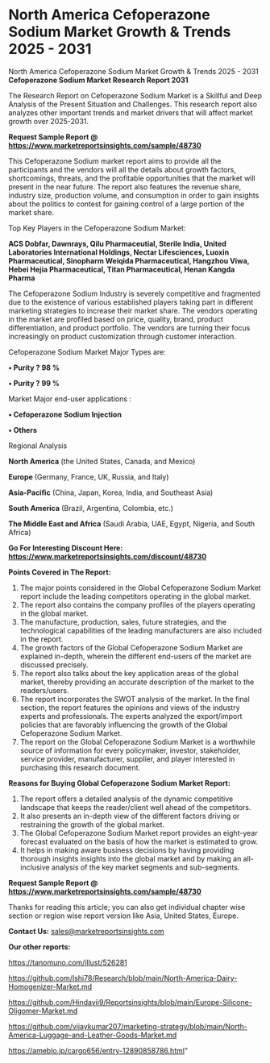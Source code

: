 # North America Cefoperazone Sodium Market Growth & Trends 2025 - 2031
North America Cefoperazone Sodium Market Growth & Trends 2025 - 2031
<strong>Cefoperazone Sodium Market Research Report 2031</strong>

The Research Report on Cefoperazone Sodium Market is a Skillful and Deep Analysis of the Present Situation and Challenges. This research report also analyzes other important trends and market drivers that will affect market growth over 2025-2031.

<strong>Request Sample Report @ <a href=https://www.marketreportsinsights.com/sample/48730>https://www.marketreportsinsights.com/sample/48730</a></strong>

This Cefoperazone Sodium market report aims to provide all the participants and the vendors will all the details about growth factors, shortcomings, threats, and the profitable opportunities that the market will present in the near future. The report also features the revenue share, industry size, production volume, and consumption in order to gain insights about the politics to contest for gaining control of a large portion of the market share.

Top Key Players in the Cefoperazone Sodium Market:

<strong>ACS Dobfar, Dawnrays, Qilu Pharmaceutial, Sterile India, United Laboratories International Holdings, Nectar Lifesciences, Luoxin Pharmaceutical, Sinopharm Weiqida Pharmaceutical, Hangzhou Viwa, Hebei Hejia Pharmaceutical, Titan Pharmaceutical, Henan Kangda Pharma</strong>

The Cefoperazone Sodium Industry is severely competitive and fragmented due to the existence of various established players taking part in different marketing strategies to increase their market share. The vendors operating in the market are profiled based on price, quality, brand, product differentiation, and product portfolio. The vendors are turning their focus increasingly on product customization through customer interaction.

Cefoperazone Sodium Market Major Types are:

<strong>•  Purity ? 98 %

•  Purity ? 99 %</strong>

Market Major end-user applications :

<strong>•  Cefoperazone Sodium Injection

•  Others</strong>

Regional Analysis

</u><strong><b>North America</b></strong> (the United States, Canada, and Mexico)

<strong><b>Europe </b></strong>(Germany, France, UK, Russia, and Italy)

<strong><b>Asia-Pacific</b></strong> (China, Japan, Korea, India, and Southeast Asia)

<strong><b>South America</b></strong> (Brazil, Argentina, Colombia, etc.)

<strong><b>The Middle East and Africa</b></strong> (Saudi Arabia, UAE, Egypt, Nigeria, and South Africa)

<strong>Go For Interesting Discount Here: <a href=https://www.marketreportsinsights.com/discount/48730>https://www.marketreportsinsights.com/discount/48730</a></strong>

<strong>Points Covered in The Report:</strong>
<ol>
  <li>The major points considered in the Global Cefoperazone Sodium Market report include the leading competitors operating in the global market.</li>
  <li>The report also contains the company profiles of the players operating in the global market.</li>
  <li>The manufacture, production, sales, future strategies, and the technological capabilities of the leading manufacturers are also included in the report.</li>
  <li>The growth factors of the Global Cefoperazone Sodium Market are explained in-depth, wherein the different end-users of the market are discussed precisely.</li>
  <li>The report also talks about the key application areas of the global market, thereby providing an accurate description of the market to the readers/users.</li>
  <li>The report incorporates the SWOT analysis of the market. In the final section, the report features the opinions and views of the industry experts and professionals. The experts analyzed the export/import policies that are favorably influencing the growth of the Global Cefoperazone Sodium Market.</li>
  <li>The report on the Global Cefoperazone Sodium Market is a worthwhile source of information for every policymaker, investor, stakeholder, service provider, manufacturer, supplier, and player interested in purchasing this research document.</li>
</ol>
<strong>Reasons for Buying Global Cefoperazone Sodium Market Report:</strong>

<ol>
  <li>The report offers a detailed analysis of the dynamic competitive landscape that keeps the reader/client well ahead of the competitors.</li>
  <li>It also presents an in-depth view of the different factors driving or restraining the growth of the global market.</li>
  <li>The Global Cefoperazone Sodium Market report provides an eight-year forecast evaluated on the basis of how the market is estimated to grow.</li>
  <li>It helps in making aware business decisions by having providing thorough insights insights into the global market and by making an all-inclusive analysis of the key market segments and sub-segments.</li>
</ol>
<strong>Request Sample Report @ <a href=https://www.marketreportsinsights.com/sample/48730>https://www.marketreportsinsights.com/sample/48730</a></strong>


Thanks for reading this article; you can also get individual chapter wise section or region wise report version like Asia, United States, Europe.

<strong>Contact Us:</strong>
sales@marketreportsinsights.com

<strong>Our other reports:</strong>

<a href=https://tanomuno.com/illust/526281>https://tanomuno.com/illust/526281</a>

<a href=https://github.com/Ishi78/Research/blob/main/North-America-Dairy-Homogenizer-Market.md>https://github.com/Ishi78/Research/blob/main/North-America-Dairy-Homogenizer-Market.md</a>

<a href=https://github.com/Hindavii9/Reportsinsights/blob/main/Europe-Silicone-Oligomer-Market.md>https://github.com/Hindavii9/Reportsinsights/blob/main/Europe-Silicone-Oligomer-Market.md</a>

<a href=https://github.com/vijaykumar207/marketing-strategy/blob/main/North-America-Luggage-and-Leather-Goods-Market.md>https://github.com/vijaykumar207/marketing-strategy/blob/main/North-America-Luggage-and-Leather-Goods-Market.md</a>

<a href=https://ameblo.jp/cargo656/entry-12890858786.html>https://ameblo.jp/cargo656/entry-12890858786.html</a>"
